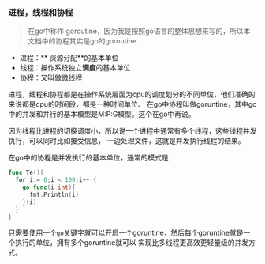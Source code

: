 ### 进程，线程和协程
> 在go中称作 goroutine，因为我是按照go语言的整体思想来写的，所以本文档中的协程其实是go的goroutine.

- 进程：** 资源分配**的基本单位  
- 线程：操作系统独立**调度**的基本单位
- 协程：又叫做微线程

进程，线程和协程都是在操作系统层面为cpu的调度划分的不同单位，他们准确的来说都是cpu的时间段，都是一种时间单位。
在go中协程叫做goruntine，其中go中的并发和并行的基本模型是M:P:G模型。这个在go中再说。

因为线程比进程的切换调度小，所以说一个进程中通常有多个线程，这些线程并发执行，可以同时比如接受信息，
一边处理文件，这就是并发执行线程的结果。

在go中的协程是并发执行的基本单位，通常的模式是

```go
func Te(){
  for i:= 0;i < 100;i++ {
    go func(i int){
      fmt.Println(i)
    }(i)
  }
}
```
只需要使用一个`go`关键字就可以开启一个goruntine，然后每个goruntine就是一个执行的单位，拥有多个goruntine就可以
实现比多线程更高效更轻量级的并发方式。
